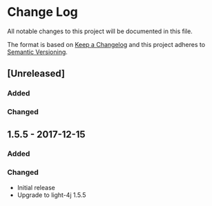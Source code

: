 # Change Log
All notable changes to this project will be documented in this file.

The format is based on [Keep a Changelog](http://keepachangelog.com/)
and this project adheres to [Semantic Versioning](http://semver.org/).

## [Unreleased]
### Added

### Changed

## 1.5.5 - 2017-12-15
### Added

### Changed

- Initial release 
- Upgrade to light-4j 1.5.5
